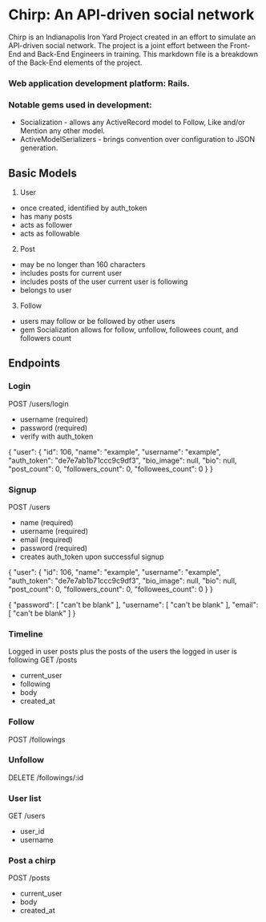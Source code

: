 Chirp: An API-driven social network
===================================
Chirp is an Indianapolis Iron Yard Project created in an effort to simulate an API-driven social network. The project is a joint effort between the Front-End and Back-End Engineers in training. This markdown file is a breakdown of the Back-End elements of the project.

### Web application development platform: Rails.

### Notable gems used in development:
* Socialization - allows any ActiveRecord model to Follow, Like and/or Mention any other model.
* ActiveModelSerializers - brings convention over configuration to JSON generation.

Basic Models
------------
1. User

  * once created, identified by auth_token
  * has many posts
  * acts as follower
  * acts as followable

2. Post

  * may be no longer than 160 characters
  * includes posts for current user
  * includes posts of the user current user is following
  * belongs to user

3. Follow

  * users may follow or be followed by other users
  * gem Socialization allows for follow, unfollow, followees count, and followers count

Endpoints
---------
### Login

POST /users/login

* username (required)
* password (required)
* verify with auth_token

{
  "user": {
    "id": 106,
    "name": "example",
    "username": "example",
    "auth_token": "de7e7ab1b71ccc9c9df3",
    "bio_image": null,
    "bio": null,
    "post_count": 0,
    "followers_count": 0,
    "followees_count": 0
  }
}

### Signup
POST /users

* name (required)
* username (required)
* email (required)
* password (required)
* creates auth_token upon successful signup

{
  "user": {
    "id": 106,
    "name": "example",
    "username": "example",
    "auth_token": "de7e7ab1b71ccc9c9df3",
    "bio_image": null,
    "bio": null,
    "post_count": 0,
    "followers_count": 0,
    "followees_count": 0
  }
}

{
  "password": [
    "can't be blank"
  ],
  "username": [
    "can't be blank"
  ],
  "email": [
    "can't be blank"
  ]
}

### Timeline
Logged in user posts plus the posts of the users the logged in user is following
GET /posts

* current_user
* following
* body
* created_at

### Follow
POST /followings

### Unfollow
DELETE /followings/:id

### User list
GET /users

* user_id
* username

### Post a chirp
POST /posts

* current_user
* body
* created_at

